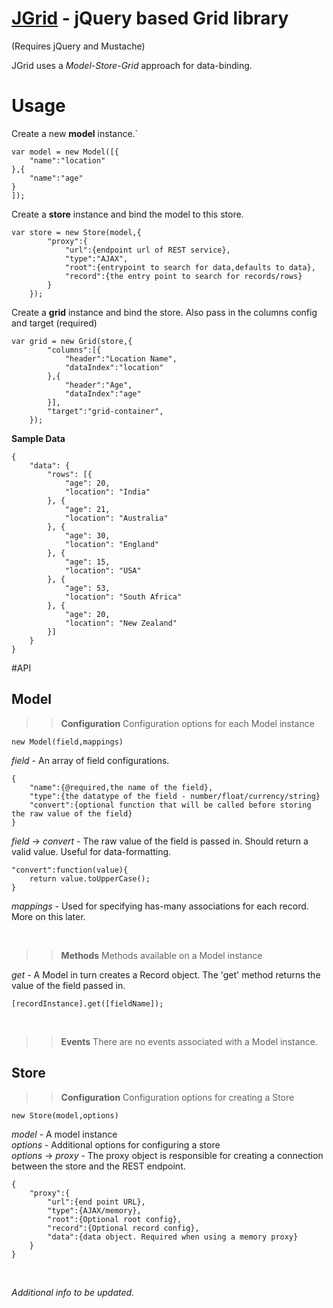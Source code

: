 [JGrid]() - jQuery based Grid library
==================================================

(Requires jQuery and Mustache)

JGrid uses a *Model*-*Store*-*Grid* approach for data-binding.

Usage
=====

Create a new **model** instance.`

	var model = new Model([{
		"name":"location"
	},{
		"name":"age"
	}
	]);

Create a **store** instance and bind the model to this store.

	var store = new Store(model,{
			"proxy":{
				"url":{endpoint url of REST service},
				"type":"AJAX",
				"root":{entrypoint to search for data,defaults to data},
				"record":{the entry point to search for records/rows}
			}
		});


Create a **grid** instance and bind the store. Also pass in the columns config and target (required)
	
	var grid = new Grid(store,{
			"columns":[{
				"header":"Location Name",
				"dataIndex":"location"
			},{
				"header":"Age",
				"dataIndex":"age"
			}],
			"target":"grid-container",
		});

**Sample Data**

	{
		"data": {
			"rows": [{
				"age": 20,
				"location": "India"
			}, {
				"age": 21,
				"location": "Australia"
			}, {
				"age": 30,
				"location": "England"
			}, {
				"age": 15,
				"location": "USA"
			}, {
				"age": 53,
				"location": "South Africa"
			}, {
				"age": 20,
				"location": "New Zealand"
			}]
		}
	}


#API

## Model

>>**Configuration** Configuration options for each Model instance
	
	new Model(field,mappings)

*field* - An array of field configurations.
	
	{
		"name":{@required,the name of the field},
		"type":{the datatype of the field - number/float/currency/string}
		"convert":{optional function that will be called before storing the raw value of the field}
	}

*field* -> *convert* - The raw value of the field is passed in. Should return a valid value. 
			Useful for data-formatting.
	
	"convert":function(value){
		return value.toUpperCase();
	}

*mappings* - Used for specifying has-many associations for each record. More on this later.

<br/>

>>**Methods** Methods available on a Model instance

*get* - A Model in turn creates a Record object. The 'get' method returns the value of the field passed in.
	
	[recordInstance].get([fieldName]);

<br/>

>>**Events** There are no events associated with a Model instance.

## Store
>>**Configuration** Configuration options for creating a Store

	new Store(model,options)

*model* - A model instance <br/>
*options* -  Additional options for configuring a store<br/>
*options* -> *proxy* - The proxy object is responsible for creating a connection between the store and the REST endpoint.
	
	{
		"proxy":{
			"url":{end point URL},
			"type":{AJAX/memory},
			"root":{Optional root config},
			"record":{Optional record config},
			"data":{data object. Required when using a memory proxy}
		}
	}
<br/>

_*Additional info to be updated.*_